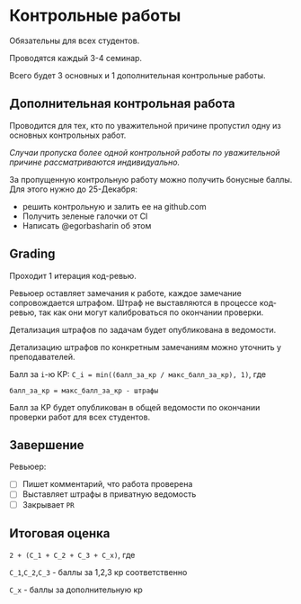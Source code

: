 
# Контрольные работы

Обязательны для всех студентов.

Проводятся каждый 3-4 семинар.

Всего будет 3 основных и 1 дополнительная контрольные работы.

## Дополнительная контрольная работа

Проводится для тех, кто по уважительной причине пропустил одну из основных контрольных работ.

_Случаи пропуска более одной контрольной работы по уважительной причине рассматриваются индивидуально._

За пропущенную контрольную работу можно получить бонусные баллы. Для этого нужно до 25-Декабря:
- решить контрольную и залить ее на github.com
- Получить зеленые галочки от CI
- Написать @egorbasharin об этом

## Grading

Проходит 1 итерация код-ревью.

Ревьюер оставляет замечания к работе, каждое замечание сопровождается штрафом. Штраф не выставляются в процессе код-ревью, так как они могут калиброваться по окончании проверки.

Детализация штрафов по задачам будет опубликована в ведомости.

Детализацию штрафов по конкретным замечаниям можно уточнить у преподавателей.

Балл за `i`-ю КР: `C_i = min((балл_за_кр / макс_балл_за_кр), 1)`, где

`балл_за_кр = макс_балл_за_кр - штрафы`

Балл за КР будет опубликован в общей ведомости по окончании проверки работ для всех студентов.

## Завершение

Ревьюер:
- [ ] Пишет комментарий, что работа проверена
- [ ] Выставляет штрафы в приватную ведомость
- [ ] Закрывает `PR`

## Итоговая оценка

`2 + (C_1 + C_2 + C_3 + C_x)`, где

`C_1`,`C_2`,`C_3` - баллы за 1,2,3 кр соответственно

`C_x` - баллы за дополнительную кр


